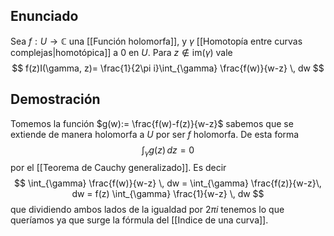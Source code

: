 
## Enunciado

Sea $f:U\to \mathbb{C}$ una [[Función holomorfa]], y $\gamma$ [[Homotopía entre curvas complejas|homotópica]] a $0$ en $U$. Para $z \notin \text{im}(\gamma)$ vale
$$
f(z)I(\gamma, z)= \frac{1}{2\pi i}\int_{\gamma} \frac{f(w)}{w-z} \, dw 
$$

## Demostración

Tomemos la función $g(w):= \frac{f(w)-f(z)}{w-z}$ sabemos que se extiende de manera holomorfa a $U$ por ser $f$ holomorfa. De esta forma
$$
\int_{\gamma}g(z) \, dz =0
$$
por el [[Teorema de Cauchy generalizado]]. 
Es decir
$$
\int_{\gamma} \frac{f(w)}{w-z} \, dw = \int_{\gamma} \frac{f(z)}{w-z}\, dw = f(z) \int_{\gamma} \frac{1}{w-z} \, dw 
$$ que dividiendo ambos lados de la igualdad por $2\pi i$ tenemos lo que queríamos ya que surge la fórmula del [[Indice de una curva]].